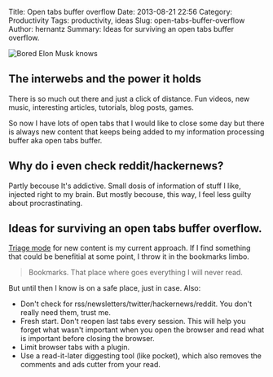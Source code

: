 Title: Open tabs buffer overflow
Date: 2013-08-21 22:56
Category: Productivity
Tags: productivity, ideas
Slug: open-tabs-buffer-overflow
Author: hernantz 
Summary: Ideas for surviving an open tabs buffer overflow.


![Bored Elon Musk knows](/static/images/genius-is-1-inspiration-and-99-closing-the-two-hundred-open-tabs-in-your-browser.png)

## The interwebs and the power it holds
There is so much out there and just a click of distance.
Fun videos, new music, interesting articles, tutorials, blog posts, games.

So now I have lots of open tabs that I would like to close some day but there is
always new content that keeps being added to my information processing buffer 
aka open tabs buffer.

## Why do i even check reddit/hackernews?
Partly becouse It's addictive. Small dosis of information of stuff I like, injected right to my brain. 
But mostly becouse, this way, I feel less guilty about procrastinating. 


## Ideas for surviving an open tabs buffer overflow.

[Triage mode][1] for new content is my current approach. If I find something that could be 
benefitial at some point, I throw it in the bookmarks limbo. 

> Bookmarks. That place where goes everything I will never read.

But until then I know is on a safe place, just in case. Also:

* Don't check for rss/newsletters/twitter/hackernews/reddit. You don't really need them, trust me.
* Fresh start. Don't reopen last tabs every session. 
  This will help you forget what wasn't important when you open the browser
  and read what is important before closing the browser.
* Limit browser tabs with a plugin.
* Use a read-it-later diggesting tool (like pocket), which also removes the comments and 
  ads cutter from your read.

[1]: http://en.wikipedia.org/wiki/Triage "Triage mode"
